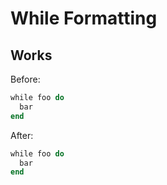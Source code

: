 # While Formatting

## Works

Before:

```ruby
while foo do
  bar
end
```

After:

```ruby
while foo do
  bar
end
```

